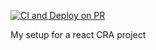 [![CI and Deploy on PR](https://github.com/heitorpr/react-cra-shell/actions/workflows/ci-cd-pull-request.yml/badge.svg)](https://github.com/heitorpr/react-cra-shell/actions/workflows/ci-cd-pull-request.yml)

My setup for a react CRA project
